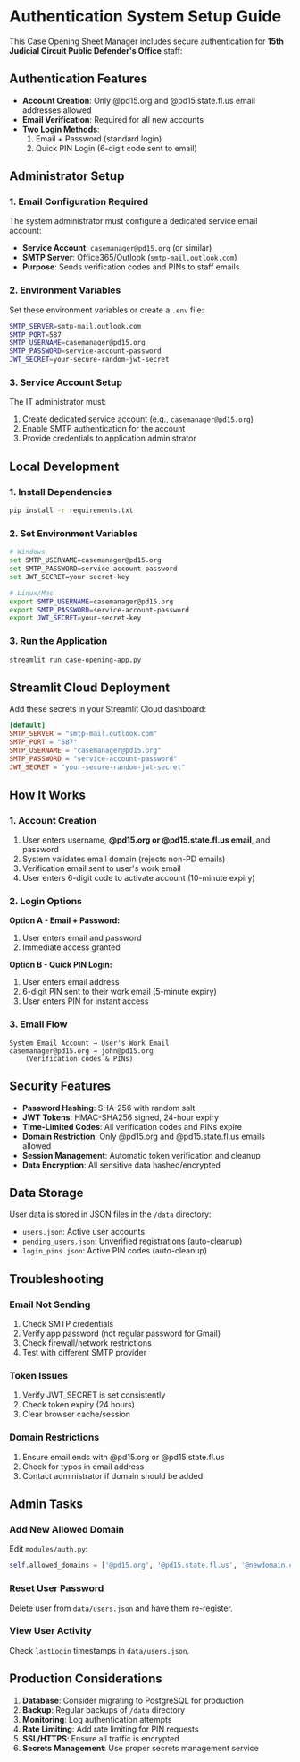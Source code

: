 # Authentication System Setup Guide

This Case Opening Sheet Manager includes secure authentication for **15th Judicial Circuit Public Defender's Office** staff:

## Authentication Features
- **Account Creation**: Only @pd15.org and @pd15.state.fl.us email addresses allowed
- **Email Verification**: Required for all new accounts
- **Two Login Methods**:
  1. Email + Password (standard login)
  2. Quick PIN Login (6-digit code sent to email)

## Administrator Setup

### 1. Email Configuration Required

The system administrator must configure a dedicated service email account:
- **Service Account**: `casemanager@pd15.org` (or similar)
- **SMTP Server**: Office365/Outlook (`smtp-mail.outlook.com`)
- **Purpose**: Sends verification codes and PINs to staff emails

### 2. Environment Variables

Set these environment variables or create a `.env` file:

```bash
SMTP_SERVER=smtp-mail.outlook.com
SMTP_PORT=587
SMTP_USERNAME=casemanager@pd15.org
SMTP_PASSWORD=service-account-password
JWT_SECRET=your-secure-random-jwt-secret
```

### 3. Service Account Setup

The IT administrator must:
1. Create dedicated service account (e.g., `casemanager@pd15.org`)
2. Enable SMTP authentication for the account
3. Provide credentials to application administrator

## Local Development

### 1. Install Dependencies
```bash
pip install -r requirements.txt
```

### 2. Set Environment Variables
```bash
# Windows
set SMTP_USERNAME=casemanager@pd15.org
set SMTP_PASSWORD=service-account-password
set JWT_SECRET=your-secret-key

# Linux/Mac
export SMTP_USERNAME=casemanager@pd15.org
export SMTP_PASSWORD=service-account-password
export JWT_SECRET=your-secret-key
```

### 3. Run the Application
```bash
streamlit run case-opening-app.py
```

## Streamlit Cloud Deployment

Add these secrets in your Streamlit Cloud dashboard:

```toml
[default]
SMTP_SERVER = "smtp-mail.outlook.com"
SMTP_PORT = "587"
SMTP_USERNAME = "casemanager@pd15.org"
SMTP_PASSWORD = "service-account-password"
JWT_SECRET = "your-secure-random-jwt-secret"
```

## How It Works

### 1. Account Creation
1. User enters username, **@pd15.org or @pd15.state.fl.us email**, and password
2. System validates email domain (rejects non-PD emails)
3. Verification email sent to user's work email
4. User enters 6-digit code to activate account (10-minute expiry)

### 2. Login Options
**Option A - Email + Password:**
1. User enters email and password
2. Immediate access granted

**Option B - Quick PIN Login:**
1. User enters email address
2. 6-digit PIN sent to their work email (5-minute expiry)
3. User enters PIN for instant access

### 3. Email Flow
```
System Email Account → User's Work Email
casemanager@pd15.org → john@pd15.org
    (Verification codes & PINs)
```

## Security Features

- **Password Hashing**: SHA-256 with random salt
- **JWT Tokens**: HMAC-SHA256 signed, 24-hour expiry
- **Time-Limited Codes**: All verification codes and PINs expire
- **Domain Restriction**: Only @pd15.org and @pd15.state.fl.us emails allowed
- **Session Management**: Automatic token verification and cleanup
- **Data Encryption**: All sensitive data hashed/encrypted

## Data Storage

User data is stored in JSON files in the `/data` directory:
- `users.json`: Active user accounts
- `pending_users.json`: Unverified registrations (auto-cleanup)
- `login_pins.json`: Active PIN codes (auto-cleanup)

## Troubleshooting

### Email Not Sending
1. Check SMTP credentials
2. Verify app password (not regular password for Gmail)
3. Check firewall/network restrictions
4. Test with different SMTP provider

### Token Issues
1. Verify JWT_SECRET is set consistently
2. Check token expiry (24 hours)
3. Clear browser cache/session

### Domain Restrictions
1. Ensure email ends with @pd15.org or @pd15.state.fl.us
2. Check for typos in email address
3. Contact administrator if domain should be added

## Admin Tasks

### Add New Allowed Domain
Edit `modules/auth.py`:
```python
self.allowed_domains = ['@pd15.org', '@pd15.state.fl.us', '@newdomain.com']
```

### Reset User Password
Delete user from `data/users.json` and have them re-register.

### View User Activity
Check `lastLogin` timestamps in `data/users.json`.

## Production Considerations

1. **Database**: Consider migrating to PostgreSQL for production
2. **Backup**: Regular backups of `/data` directory
3. **Monitoring**: Log authentication attempts
4. **Rate Limiting**: Add rate limiting for PIN requests
5. **SSL/HTTPS**: Ensure all traffic is encrypted
6. **Secrets Management**: Use proper secrets management service